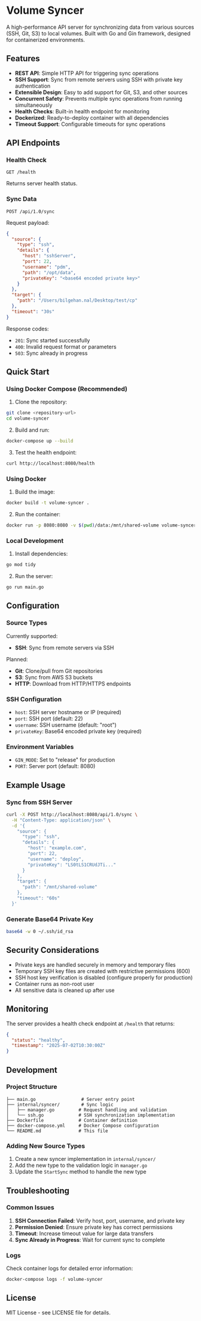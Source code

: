 # Volume Syncer

A high-performance API server for synchronizing data from various sources (SSH, Git, S3) to local volumes. Built with Go and Gin framework, designed for containerized environments.

## Features

- **REST API**: Simple HTTP API for triggering sync operations
- **SSH Support**: Sync from remote servers using SSH with private key authentication
- **Extensible Design**: Easy to add support for Git, S3, and other sources
- **Concurrent Safety**: Prevents multiple sync operations from running simultaneously
- **Health Checks**: Built-in health endpoint for monitoring
- **Dockerized**: Ready-to-deploy container with all dependencies
- **Timeout Support**: Configurable timeouts for sync operations

## API Endpoints

### Health Check
```
GET /health
```
Returns server health status.

### Sync Data
```
POST /api/1.0/sync
```

Request payload:
```json
{
  "source": {
    "type": "ssh",
    "details": {
      "host": "sshServer",
      "port": 22,
      "username": "pdm",
      "path": "/opt/data",
      "privateKey": "<base64 encoded private key>"
    }
  },
  "target": {
    "path": "/Users/bilgehan.nal/Desktop/test/cp"
  },
  "timeout": "30s"
}
```

Response codes:
- `201`: Sync started successfully
- `400`: Invalid request format or parameters
- `503`: Sync already in progress

## Quick Start

### Using Docker Compose (Recommended)

1. Clone the repository:
```bash
git clone <repository-url>
cd volume-syncer
```

2. Build and run:
```bash
docker-compose up --build
```

3. Test the health endpoint:
```bash
curl http://localhost:8080/health
```

### Using Docker

1. Build the image:
```bash
docker build -t volume-syncer .
```

2. Run the container:
```bash
docker run -p 8080:8080 -v $(pwd)/data:/mnt/shared-volume volume-syncer
```

### Local Development

1. Install dependencies:
```bash
go mod tidy
```

2. Run the server:
```bash
go run main.go
```

## Configuration

### Source Types

Currently supported:
- **SSH**: Sync from remote servers via SSH

Planned:
- **Git**: Clone/pull from Git repositories
- **S3**: Sync from AWS S3 buckets
- **HTTP**: Download from HTTP/HTTPS endpoints

### SSH Configuration

- `host`: SSH server hostname or IP (required)
- `port`: SSH port (default: 22)
- `username`: SSH username (default: "root")
- `privateKey`: Base64 encoded private key (required)

### Environment Variables

- `GIN_MODE`: Set to "release" for production
- `PORT`: Server port (default: 8080)

## Example Usage

### Sync from SSH Server

```bash
curl -X POST http://localhost:8080/api/1.0/sync \
  -H "Content-Type: application/json" \
  -d '{
    "source": {
      "type": "ssh",
      "details": {
        "host": "example.com",
        "port": 22,
        "username": "deploy",
        "privateKey": "LS0tLS1CRUdJTi..."
      }
    },
    "target": {
      "path": "/mnt/shared-volume"
    },
    "timeout": "60s"
  }'
```

### Generate Base64 Private Key

```bash
base64 -w 0 ~/.ssh/id_rsa
```

## Security Considerations

- Private keys are handled securely in memory and temporary files
- Temporary SSH key files are created with restrictive permissions (600)
- SSH host key verification is disabled (configure properly for production)
- Container runs as non-root user
- All sensitive data is cleaned up after use

## Monitoring

The server provides a health check endpoint at `/health` that returns:
```json
{
  "status": "healthy",
  "timestamp": "2025-07-02T10:30:00Z"
}
```

## Development

### Project Structure
```
├── main.go                 # Server entry point
├── internal/syncer/        # Sync logic
│   ├── manager.go         # Request handling and validation
│   └── ssh.go             # SSH synchronization implementation
├── Dockerfile             # Container definition
├── docker-compose.yml     # Docker Compose configuration
└── README.md              # This file
```

### Adding New Source Types

1. Create a new syncer implementation in `internal/syncer/`
2. Add the new type to the validation logic in `manager.go`
3. Update the `StartSync` method to handle the new type

## Troubleshooting

### Common Issues

1. **SSH Connection Failed**: Verify host, port, username, and private key
2. **Permission Denied**: Ensure private key has correct permissions
3. **Timeout**: Increase timeout value for large data transfers
4. **Sync Already in Progress**: Wait for current sync to complete

### Logs

Check container logs for detailed error information:
```bash
docker-compose logs -f volume-syncer
```

## License

MIT License - see LICENSE file for details.